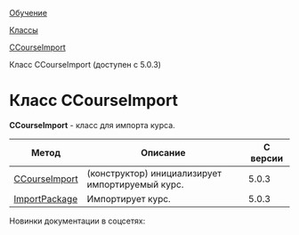 [Обучение](/api_help/learning/index.php)

[Классы](/api_help/learning/classes/index.php)

[CCourseImport](/api_help/learning/classes/ccourseimport/index.php)

Класс CCourseImport (доступен с 5.0.3)

Класс CCourseImport
===================

**CCourseImport** - класс для импорта курса.

| Метод | Описание | С версии |
| --- | --- | --- |
| [CCourseImport](/api_help/learning/classes/ccourseimport/ccourseimport.php) | (конструктор) инициализирует импортируемый курс. | 5.0.3 |
| [ImportPackage](/api_help/learning/classes/ccourseimport/importpackage.php) | Импортирует курс. | 5.0.3 |

Новинки документации в соцсетях: